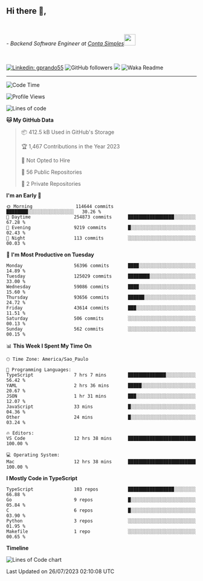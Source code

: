 <h2>Hi there  👋,</h2> </br>

<p><em>- Backend Software Engineer at <a href="https://contasimples.com">Conta Simples</a><img src="https://media.giphy.com/media/WUlplcMpOCEmTGBtBW/giphy.gif" width="30"> 
</em></p></br>


[![Linkedin: gprando55](https://img.shields.io/badge/-gprando55-blue?style=flat-square&logo=Linkedin&logoColor=white&link=https://www.linkedin.com/in/prandogabriel/)](https://www.linkedin.com/in/prandogabriel)
![GitHub followers](https://img.shields.io/github/followers/prandogabriel?label=Follow&style=social)
![](https://visitor-badge.glitch.me/badge?page_id=prandogabriel.prandogabriel)
![Waka Readme](https://github.com/prandogabriel/prandogabriel/workflows/Waka%20Readme/badge.svg)

---
<!--START_SECTION:waka-->
![Code Time](http://img.shields.io/badge/Code%20Time-2%2C518%20hrs%2045%20mins-blue)

![Profile Views](http://img.shields.io/badge/Profile%20Views-8-blue)

![Lines of code](https://img.shields.io/badge/From%20Hello%20World%20I%27ve%20Written-448.8%20million%20lines%20of%20code-blue)

**🐱 My GitHub Data** 

> 📦 412.5 kB Used in GitHub's Storage 
 > 
> 🏆 1,467 Contributions in the Year 2023
 > 
> 🚫 Not Opted to Hire
 > 
> 📜 56 Public Repositories 
 > 
> 🔑 2 Private Repositories 
 > 
**I'm an Early 🐤** 

```text
🌞 Morning                114644 commits      ████████░░░░░░░░░░░░░░░░░   30.26 % 
🌆 Daytime                254873 commits      █████████████████░░░░░░░░   67.28 % 
🌃 Evening                9219 commits        █░░░░░░░░░░░░░░░░░░░░░░░░   02.43 % 
🌙 Night                  113 commits         ░░░░░░░░░░░░░░░░░░░░░░░░░   00.03 % 
```
📅 **I'm Most Productive on Tuesday** 

```text
Monday                   56396 commits       ████░░░░░░░░░░░░░░░░░░░░░   14.89 % 
Tuesday                  125029 commits      ████████░░░░░░░░░░░░░░░░░   33.00 % 
Wednesday                59086 commits       ████░░░░░░░░░░░░░░░░░░░░░   15.60 % 
Thursday                 93656 commits       ██████░░░░░░░░░░░░░░░░░░░   24.72 % 
Friday                   43614 commits       ███░░░░░░░░░░░░░░░░░░░░░░   11.51 % 
Saturday                 506 commits         ░░░░░░░░░░░░░░░░░░░░░░░░░   00.13 % 
Sunday                   562 commits         ░░░░░░░░░░░░░░░░░░░░░░░░░   00.15 % 
```


📊 **This Week I Spent My Time On** 

```text
🕑︎ Time Zone: America/Sao_Paulo

💬 Programming Languages: 
TypeScript               7 hrs 7 mins        ██████████████░░░░░░░░░░░   56.42 % 
YAML                     2 hrs 36 mins       █████░░░░░░░░░░░░░░░░░░░░   20.67 % 
JSON                     1 hr 31 mins        ███░░░░░░░░░░░░░░░░░░░░░░   12.07 % 
JavaScript               33 mins             █░░░░░░░░░░░░░░░░░░░░░░░░   04.36 % 
Other                    24 mins             █░░░░░░░░░░░░░░░░░░░░░░░░   03.24 % 

🔥 Editors: 
VS Code                  12 hrs 38 mins      █████████████████████████   100.00 % 

💻 Operating System: 
Mac                      12 hrs 38 mins      █████████████████████████   100.00 % 
```

**I Mostly Code in TypeScript** 

```text
TypeScript               103 repos           █████████████████░░░░░░░░   66.88 % 
Go                       9 repos             █░░░░░░░░░░░░░░░░░░░░░░░░   05.84 % 
C                        6 repos             █░░░░░░░░░░░░░░░░░░░░░░░░   03.90 % 
Python                   3 repos             ░░░░░░░░░░░░░░░░░░░░░░░░░   01.95 % 
Makefile                 1 repo              ░░░░░░░░░░░░░░░░░░░░░░░░░   00.65 % 
```



**Timeline**

![Lines of Code chart](https://raw.githubusercontent.com/prandogabriel/prandogabriel/master/assets/bar_graph.png)


 Last Updated on 26/07/2023 02:10:08 UTC
<!--END_SECTION:waka-->
